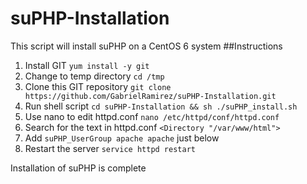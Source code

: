 # suPHP-Installation
This script will install suPHP on a CentOS 6 system
##Instructions
1. Install GIT `yum install -y git`
2. Change to temp directory `cd /tmp`
3. Clone this GIT repository `git clone https://github.com/GabrielRamirez/suPHP-Installation.git`
4. Run shell script `cd suPHP-Installation && sh ./suPHP_install.sh`
5. Use nano to edit httpd.conf `nano /etc/httpd/conf/httpd.conf`
6. Search for the text in httpd.conf `<Directory "/var/www/html">`
7. Add `suPHP_UserGroup apache apache` just below
8. Restart the server `service httpd restart`

Installation of suPHP is complete

